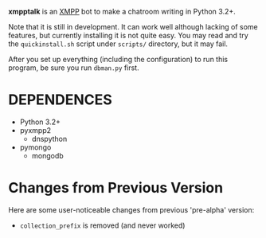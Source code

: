 **xmpptalk** is an [XMPP][XMPP] bot to make a chatroom writing in Python 3.2+.

Note that it is still in development. It can work well although lacking of some
features, but currently installing it is not quite easy. You may read and try
the `quickinstall.sh` script under `scripts/` directory, but it may fail.

After you set up everything (including the configuration) to run this program,
be sure you run `dbman.py` first.

DEPENDENCES
===========
* Python 3.2+
* pyxmpp2
  * dnspython
* pymongo
  * mongodb

Changes from Previous Version
===============================
Here are some user-noticeable changes from previous 'pre-alpha' version:

* `collection_prefix` is removed (and never worked)

[XMPP]: http://xmpp.org/
